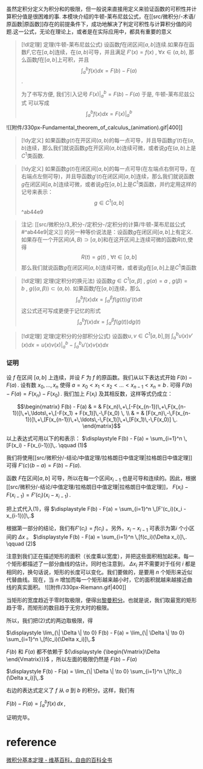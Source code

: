 
虽然定积分定义为积分和的极限，但一般说来直接用定义来验证函数的可积性并计算积分值是很困难的事.
本模块介绍的牛顿-莱布尼兹公式，在[[src/微积分/-术语/原函数|原函数]]存在的前提条件下，成功地解决了判定可积性与计算积分值的问题.这一公式，无论在理论上，或者是在实际应用中，都具有重要的意义


> [!dl定理] 定理(牛顿-莱布尼兹公式) 
> 设函数$f$在闭区间$[a,b]$连续.如果存在函数$F$,它在$[a,b]$连续，在$(a,b)$可导，并且满足
> $F'(x)=f(x)~,~\forall  x∈(a,b)$,
> 那么函数$f$在$[a,b]$上可积，并且
> $$\displaystyle \int_{a}^{b}f(x)dx=F(b)-F(a)$$.
> 
> 
> 为了书写方便, 我们引入记号 $\displaystyle F(x)\bigg|_a^b = F(b)-F(a)$
> 于是, 牛顿-莱布尼兹公式 可以写成
> $$\int_{a}^{b} f(x)dx=F(x)\bigg|_a^b$$

![[附件/330px-Fundamental_theorem_of_calculus_(animation).gif|400]]


> [!dy定义] 
> 如果函数$g(t)$在开区间$(a,b)$的每一点可导，并且导函数$g'(t)$在$(a,b)$连续，那么我们就说函数$g$在开区间$(a,b)$连续可微，或者说$g$在$(a,b)$上是$C^1$类函数.

> [!dy定义] 
> 如果函数$g(t)$在闭区间$[a,b]$的每一点可导(在左端点右侧可导，在右端点左侧可导)，并且导函数$g'(t)$在闭区间$[a,b]$连续，那么我们就说函数$g$在闭区间$[a,b]$连续可微，或者说$g$在$[a,b]$上是$C^1$类函数，并约定用这样的记号来表示：
> $$\displaystyle g\in C^1[a,b]$$
^ab44e9

> 注记:
> [[src/微积分/3_积分-/定积分-/定积分的计算/牛顿-莱布尼兹公式#^ab44e9|定义]] 的另一种等价说法是：设函数$g$在闭区间$[a,b]$上有定义. 如果存在一个开区间$(A,B) \supset  [a,b]$和在这开区间上连续可微的函数$R(t)$,使得
> $$R(t)=g(t)~,~\forall  t\in  [a,b]$$
> 那么我们就说函数$g$在闭区间$[a,b]$连续可微，或者说$g$在$[a,b]$上是$C^1$类函数


> [!dl定理] 定理(定积分的换元法) 
> 设函数$\displaystyle g\in C^{1}[\alpha,\beta]~,~g(\alpha)=a~,~g(\beta)=b~,~g((\alpha,\beta))\subset (a,b)$.
> 如果函数$f$在$[a,b]$连续，那么
> $$\int_{a}^{b} f(x)dx=\int_{\alpha}^{\beta} f(g(t))g'(t)dt$$
> 这公式还可写成更便于记忆的形式
> $$ \int_{a}^{b} f(x)dx=\int_{\alpha}^{\beta} f(g(t))dg(t)$$


> [!dl定理] 定理(定积分的分部积分公式) 
> 设函数$u,v \in C^{1}[a,b]$,则
> $\displaystyle \int_{a}^{b}u(x)v'(x)dx=u(x)v(x)\bigg |_a^b-\int_{a}^{b}u'(x)v(x)dx$
> 

### 证明
设 $f$ 在区间 $[a,b]$ 上连续，并设 $F$ 为 $f$ 的原函数。我们从以下表达式开始
$F(b) - F(a)\,.$ 
设有数
$x_{0},\ldots ,x_{n}$ 
使得
$a = x_0 < x_1 < x_2 < \ldots < x_{n-1} < x_n = b\,.$ 
可得
$F(b) - F(a) = F(x_n) - F(x_0) \,.$ 
我们加上 ${\displaystyle F(x_{i})}$ 及其相反数，这样等式仍成立：

$$\begin{matrix} F(b) - F(a) & = & F(x_n)\,+\,[-F(x_{n-1})\,+\,F(x_{n-1})]\,+\,\ldots\,+\,[-F(x_1) + F(x_1)]\,-\,F(x_0) \, \\
& = & [F(x_n)\,-\,F(x_{n-1})]\,+\,[F(x_{n-1})\,+\,\ldots\,-\,F(x_1)]\,+\,[F(x_1)\,-\,F(x_0)] \,. \end{matrix}$$

以上表达式可用以下的和表示：
$\displaystyle F(b) - F(a) = \sum_{i=1}^n \,[F(x_i) - F(x_{i-1})]\,. \qquad (1)$ 

我们将使用[[src/微积分/-结论/中值定理/拉格朗日中值定理|拉格朗日中值定理]] 可得
$F'(c)(b - a) = F(b) - F(a). \,$ 

函数 $F$在区间$[a,b]$ 可导，所以在每一个区间${\displaystyle x_{i-1}}$ 也是可导和连续的。因此，根据[[src/微积分/-结论/中值定理/拉格朗日中值定理|拉格朗日中值定理]]，
$\displaystyle F(x_i) - F(x_{i-1}) = F'(c_i)(x_i - x_{i-1}) \,.$ 

把上式代入$(1)$，得
$\displaystyle F(b) - F(a) = \sum_{i=1}^n \,[F'(c_i)(x_i - x_{i-1})]\,.$ 

根据第一部分的结论，我们有$F'(c_i) = f(c_i)$ 。另外，$x_i - x_{i-1}$ 可表示为第$i$ 个小区间的 $\Delta x$ 。
$\displaystyle F(b) - F(a) = \sum_{i=1}^n \,[f(c_i)(\Delta x_i)]\,. \qquad (2)$

注意到我们正在描述矩形的面积（长度乘以宽度），并把这些面积相加起来。每一个矩形都描述了一部分曲线的估计。同时也注意到，  $\Delta x_i$ 并不需要对于任何 $i$ 都是相同的，换句话说，矩形的长度可以变化。我们要做的，是要用 $n$ 个矩形来近似代替曲线。现在，当 $n$ 增加而每一个矩形越来越小时，它的面积就越来越接近曲线的真实面积。
![[附件/330px-Riemann.gif|400]]


当矩形的宽度趋近于零时取极限，便得出[黎曼积分](https://zh.wikipedia.org/wiki/%E9%BB%8E%E6%9B%BC%E7%A7%AF%E5%88%86 "黎曼积分")。也就是说，我们取最宽的矩形趋于零，而矩形的数目趋于无穷大时的极限。

所以，我们把$(2)$式的两边取极限，得

$\displaystyle \lim_{\| \Delta \| \to 0} F(b) - F(a) = \lim_{\| \Delta \| \to 0} \sum_{i=1}^n \,[f(c_i)(\Delta x_i)]\,.$ 

 ${\displaystyle F(b)}$ 和 ${\displaystyle F(a)}$ 都不依赖于 ${\displaystyle {\begin{Vmatrix}\Delta \end{Vmatrix}}}$ ，所以左面的极限仍然是 ${\displaystyle F(b)-F(a)}$ 

$\displaystyle F(b) - F(a) = \lim_{\| \Delta \| \to 0} \sum_{i=1}^n \,[f(c_i)(\Delta x_i)]\,.$ 

右边的表达式定义了 $f$ 从 $a$ 到 $b$ 的积分。这样，我们有

$\displaystyle F(b) - F(a) = \int_{a}^{b} f(x)\,dx\,,$ 

证明完毕。
# reference
[微积分基本定理 - 维基百科，自由的百科全书](https://zh.wikipedia.org/zh-hans/%E5%BE%AE%E7%A7%AF%E5%88%86%E5%9F%BA%E6%9C%AC%E5%AE%9A%E7%90%86)


